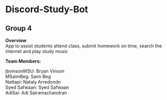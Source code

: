 # Discord-Study-Bot
<h2>Group 4</h2>

<b>Overview</b></br>
App to assist students attend class, submit homework on time, search the internet and play study music

<b>Team Members:</b>

jbvinsonWSU: Bryan Vinson</br>
MSaimBeg: Saim Beg</br>
Nattapi: Nataly Arredondo</br>
Syed Safwaan: Syed Safwaan</br>
AdiSai: Adi Sairamachandran</br>
